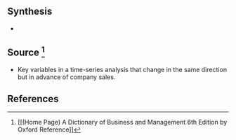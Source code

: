 ## Synthesis
- 
## Source [^1]
- Key variables in a time-series analysis that change in the same direction but in advance of company sales.
## References

[^1]: [[(Home Page) A Dictionary of Business and Management 6th Edition by Oxford Reference]]